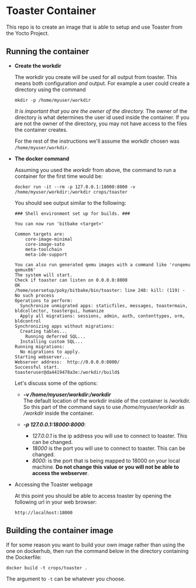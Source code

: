 Toaster Container
========================
This repo is to create an image that is able to setup and use Toaster from
the Yocto Project.

Running the container
---------------------
* **Create the workdir**

  The workdir you create will be used for all output from toaster. This means
  both configuration *and* output. For example a user could create a directory using the command
  
  ```
  mkdir -p /home/myuser/workdir
  ```

  *It is important that you are the owner of the directory.* The owner of the
  directory is what determines the user id used inside the container. If you
  are not the owner of the directory, you may not have access to the files the
  container creates.

  For the rest of the instructions we'll assume the workdir chosen was
  `/home/myuser/workdir`.

* **The docker command**

  Assuming you used the *workdir* from above, the command
  to run a container for the first time would be:

  ```
  docker run -it --rm -p 127.0.0.1:18000:8000 -v /home/myuser/workdir:/workdir crops/toaster
  ```
  You should see output similar to the following:
  ```
  ### Shell environment set up for builds. ###

  You can now run 'bitbake <target>'
  
  Common targets are:
      core-image-minimal
      core-image-sato
      meta-toolchain
      meta-ide-support
  
  You can also run generated qemu images with a command like 'runqemu qemux86'
  The system will start.
  Check if toaster can listen on 0.0.0.0:8000
  OK
  /home/usersetup/poky/bitbake/bin/toaster: line 248: kill: (119) - No such process
  Operations to perform:
    Synchronize unmigrated apps: staticfiles, messages, toastermain, bldcollector, toastergui, humanize
    Apply all migrations: sessions, admin, auth, contenttypes, orm, bldcontrol
  Synchronizing apps without migrations:
    Creating tables...
      Running deferred SQL...
    Installing custom SQL...
  Running migrations:
    No migrations to apply.
  Starting webserver...
  Webserver address:  http://0.0.0.0:8000/
  Successful start.
  toasteruser@da4419478a3e:/workdir/build$
  ```
  Let's discuss some of the options:
  * **_-v /home/myuser/workdir:/workdir_**   
    The default location of the workdir inside of the container is /workdir. So
    this part of the command says to use */home/myuser/workdir* as */workdir*
    inside the container.

  * **_-p 127.0.0.1:18000:8000_**:   
    * *127.0.0.1* is the ip address you will use to connect to toaster. This
      can be changed.
    * *18000* is the port you will use to connect to toaster. This
      can be changed.
    * *8000*: is the port that is being mapped to 18000 on your local
    machine. **Do not change this value or you will not be able to access
    the webserver**.

* Accessing the Toaster webpage

  At this point you should be able to access toaster by opening the following
  url in your web browser:
  ```
  http://localhost:18000
  ```

Building the container image
----------------------------
If for some reason you want to build your own image rather than using the one
on dockerhub, then run the command below in the directory containing the
Dockerfile:

```
docker build -t crops/toaster .
```

The argument to `-t` can be whatever you choose.
